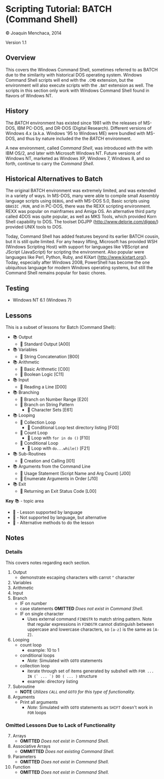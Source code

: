 # Scripting Tutorial: BATCH (Command Shell)

© Joaquin Menchaca, 2014

Version 1.1

## Overview

This covers the Windows Command Shell, sometimes referred to as BATCH due to the similarity with historical DOS operating system.  Windows Command Shell scripts will end with the ```.CMD``` extension, but the environment will also execute scripts with the ```.BAT``` extension as well.  The scripts in this section only work with Windows Command Shell found in flavors of Windows NT.

## History

The *BATCH* environment has existed since 1981 with the releases of MS-DOS, IBM PC-DOS, and DR-DOS (Digital Research). Different versions of Windows 4.x (a.k.a. Windows '95 to Windows ME) were bundled with MS-DOS, and thus by nature included the the *BATCH* environment.

A new environment, called *Command Shell*, was introduced with the with IBM OS/2, and later with Microsoft Windows NT.  Future versions of Windows NT, marketed as Windows XP, Windows 7, Windows 8, and so forth, continue to carry the *Command Shell*.

## Historical Alternatives to Batch

The original BATCH environment was extremely limited, and was extended in a variety of ways.  In MS-DOS, many were able to compile small Assembly language scripts using ```DEBUG```, and with MS-DOS 5.0, Basic scripts using  ```QBASIC /RUN```, and in PC-DOS, there was the REXX scripting environment.  REXX was popular on mainframes and Amiga OS.  An alternative third party called 4DOS was quite popular, as well as MKS Tools, which provided Korn Shell capability to DOS. The toolset DGJPP (http://www.delorie.com/djgpp/) provided UNIX tools to DOS.  

Today, Command Shell has added features beyond its earlier BATCH cousin, but it is still quite limited.  For any heavy lifting, Microsoft has provided WSH (Windows Scripting Host) with support for languages like VBScript and JScript (JavaScript) for scripting the environment.  Also popular were languages like Perl, Python, Ruby, and KiXart (http://www.kixtart.org/).  Today, especially after Windows 2008, PowerShell has become the one ubiquitous language for modern Windows operating systems, but still the Command Shell remains popular for basic chores.

## Testing

* Windows NT 6.1 (Windows 7)

## Lessons

This is a subset of lessons for Batch (Command Shell):

* :books: Output
  * :green_book: Standard Output [A00]
* :books: Variables
  * :green_book: String Concatenation [B00]
* :books: Arithmetic
  * :green_book: Basic Arithmetic [C00]
  * :closed_book: Boolean Logic [C11]
* :books: Input
  * :green_book: Reading a Line [D00]
* :books: Branching
  * :green_book: Branch on Number Range [E20]
  * :closed_book: Branch on String Pattern
    * :page_facing_up: Character Sets [E61]
* :books: Looping
  * :green_book: Collection Loop
    * :page_facing_up: Conditional Loop test directory listing [F00]
  * :green_book: Count Loop
      * :page_facing_up: Loop with `for in do ()` [F10]
  * :closed_book: Conditional Loop
      * :page_facing_up: Loop with `do...while()` [F21]
* :books: Sub-Routines
  * :closed_book: Creation and Calling [I01]
* :books: Arguments from the Command Line
  * :green_book: Usage Statement (Script Name and Arg Count) [J00]
  * :green_book: Enumerate Arguments in Order [J10]
* :books: Exit
  * :green_book: Returning an Exit Status Code [L00]

**Key**
  :books: - topic area
* :green_book: - Lesson supported by language
* :closed_book: - Not supported by language, but alternative
* :page_facing_up: - Alternative methods to do the lesson

## Notes

### Details

This covers notes regarding each section.

1. Output
   * demonstrate escaping characters with carrot ```^``` character
2. Variables
3. Arithmetic
4. Input
5. Branch
   * IF on number
   * case statements **OMITTED** *Does not exist in Command Shell.*
   * IF on single character
     * Uses external command ```FINDSTR``` to match string pattern.  Note that regular expressions in ```FINDSTR``` cannot distinguish between uppercase and lowercase characters, so ```[a-z]``` is the same as ```[A-Z]```.
6. Looping
   * count loop
      * example: 10 to 1
   * conditional loops
      * *Note:* Simulated with ```GOTO``` statements
   * collection loop
      * iterate through set of items generated by subshell with ```FOR ... IN (` ... `) DO ( ... )``` structure
      * example: directory listing
9. Subroutine
   * **NOTE** *Utilizes ```CALL``` and ```GOTO``` for this type of functionality.*
10. Arguments
    * Print all arguments
      * *Note:* Simulated with ```GOTO``` statements as ```SHIFT``` doesn't work in ```FOR``` loops

### Omitted Lessons Due to Lack of Functionality

7. Arrays
   * **OMITTED** *Does not exist in Command Shell.*
8. Associative Arrays
   * **OMMITTED** *Does not existing Command Shell.*
11. Parameters
    * **OMITTED** *Does not exist in Command Shell.*
12. Function
    * **OMITTED** *Does not exist in Command Shell.*
